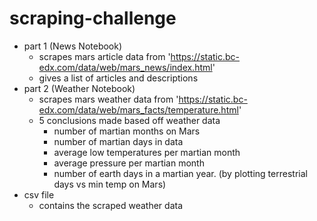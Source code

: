 # scraping-challenge

- part 1 (News Notebook)
  - scrapes mars article data from 'https://static.bc-edx.com/data/web/mars_news/index.html'
  - gives a list of articles and descriptions
- part 2 (Weather Notebook)
  - scrapes mars weather data from 'https://static.bc-edx.com/data/web/mars_facts/temperature.html'
  - 5 conclusions made based off weather data
    - number of martian months on Mars
    - number of martian days in data
    - average low temperatures per martian month
    - average pressure per martian month
    - number of earth days in a martian year.  (by plotting terrestrial days vs min temp on Mars)
- csv file
    - contains the scraped weather data
